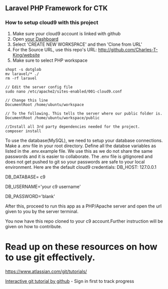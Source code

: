 ## Laravel PHP Framework for CTK

### How to setup cloud9 with this project
1. Make sure your cloud9 account is linked with github
2. Open [your Dashboard](https://c9.io/dashboard.html)
2. Select 'CREATE NEW WORKSPACE' and then 'Clone from URL'
3. For the Source URL, use this repo's URL: http://github.com/Charles-T-King/website
4. Make sure to select PHP workspace

``` shell
shopt -s dotglob
mv laravel/* ./
rm -rf laravel

// Edit the server config file
sudo nano /etc/apache2/sites-enabled/001-cloud9.conf

// Change this line
DocumentRoot /home/ubuntu/workspace

// To the following. This tells the server where our public folder is.
DocumentRoot /home/ubuntu/workspace/public

//Install all 3rd party dependencies needed for the project. 
composer install
```

To use the database(MySQL), we need to setup your database connections. Make a .env file in your root directory.
Define all the databse variables as listed in the .env.example file.  We use this as we do not share the same passwords and it is easier to collaborate.  The .env file is gitignored and does not get pushed to git so your passwords are safe to your local environment.
Here are the default cloud9 credentials:
DB_HOST: 127.0.0.1

DB_DATABASE= c9

DB_USERNAME='your c9 username'

DB_PASSWORD='blank'


After this, proceed to run this app as a PHP/Apache server and open the url given to you by the server terminal.

You now have this repo cloned to your c9 account.Further instruction will be given on how to contribute.

# Read up on these resources on how to use git effectively.

https://www.atlassian.com/git/tutorials/

[Interactive git tutorial by github](https://try.github.io/levels/1/challenges/1) - Sign in first to track progress
